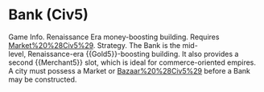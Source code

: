 # Bank (Civ5)

Game Info.
Renaissance Era money-boosting building. Requires [Market%20%28Civ5%29](Market).
Strategy.
The Bank is the mid-level, Renaissance-era {{Gold5}}-boosting building. It also provides a second {{Merchant5}} slot, which is ideal for commerce-oriented empires. A city must possess a Market or [Bazaar%20%28Civ5%29](Bazaar) before a Bank may be constructed.